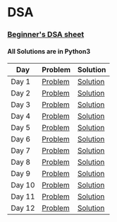 # DSA

### [Beginner's DSA sheet](https://www.geeksforgeeks.org/explore?page=1&sprint=ca8ae412173dbd8346c26a0295d098fd&sortBy=submissions&sprint_name=Beginner%27s%20DSA%20Sheet)
#### All Solutions are in Python3

| Day      | Problem |  Solution                                    |
| -------- | ------- | ------------------------------------------- |
| Day 1    | [Problem](https://www.geeksforgeeks.org/problems/search-an-element-in-an-array-1587115621/1?page=1&sprint=ca8ae412173dbd8346c26a0295d098fd&sortBy=difficulty) | [Solution](https://github.com/Namitha-S-11465/DSA/blob/main/Search%20an%20Element%20in%20an%20array) |
| Day 2    | [Problem](https://www.geeksforgeeks.org/problems/find-minimum-and-maximum-element-in-an-array4428/1?page=1&sortBy=submissions) | [Solution](https://github.com/Namitha-S-11465/DSA/blob/main/Find%20minimum%20and%20maximum%20element%20in%20an%20array) |
| Day 3    | [Problem](https://www.geeksforgeeks.org/problems/wave-array-1587115621/1?page=1&sortBy=submissions) | [Solution](https://github.com/Namitha-S-11465/DSA/blob/main/Wave%20Array) |
| Day 4    | [Problem](https://www.geeksforgeeks.org/problems/missing-number-in-array1416/1?page=1&sprint=ca8ae412173dbd8346c26a0295d098fd&sortBy=submissions) | [Solution](https://github.com/Namitha-S-11465/DSA/blob/main/Find%20minimum%20and%20maximum%20element%20in%20an%20array) |
| Day 5    | [Problem](https://geeksforgeeks.org/problems/remove-k-digits/1) | [Solution](https://github.com/Namitha-S-11465/DSA/blob/main/Remove%20K%20Digits) |
| Day 6    | [Problem](https://www.geeksforgeeks.org/problems/reverse-first-k-elements-of-queue/1) | [Solution](https://github.com/Namitha-S-11465/DSA/blob/main/Reverse%20First%20K%20elements%20of%20Queue) |
| Day 7    | [Problem](https://www.geeksforgeeks.org/problems/find-duplicate-rows-in-a-binary-matrix/1) | [Solution](https://github.com/Namitha-S-11465/DSA/blob/main/Find%20duplicate%20rows%20in%20a%20binary%20matrix) |
| Day 8    | [Problem](https://www.geeksforgeeks.org/problems/grinding-geek/1) | [Solution](https://github.com/Namitha-S-11465/DSA/blob/main/Grinding%20Geek) |
| Day 9    | [Problem](https://www.geeksforgeeks.org/problems/sequence-of-sequence1155/1) | [Solution](https://github.com/Namitha-S-11465/DSA/blob/main/Sequence%20of%20Sequence) |
| Day 10   | [Problem](https://www.geeksforgeeks.org/problems/all-unique-permutations-of-an-array/1) | [Solution](https://github.com/Namitha-KS/DSA/blob/main/All%20Unique%20Permutations%20of%20an%20array) |
| Day 11   | [Problem](https://www.geeksforgeeks.org/problems/water-the-plants--170646/1) | [Solution](https://github.com/Namitha-KS/DSA/blob/main/Water%20the%20plants) |
| Day 12   | [Problem](https://www.geeksforgeeks.org/problems/merge-2-sorted-linked-list-in-reverse-order/1) | [Solution](https://github.com/Namitha-KS/DSA/blob/main/Merge%202%20sorted%20linked%20list%20in%20reverse%20order) |
